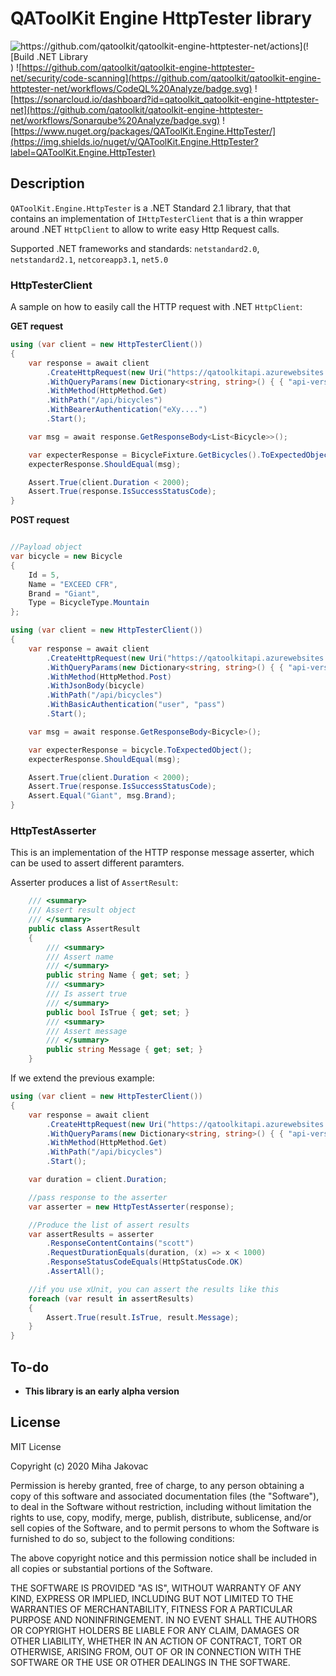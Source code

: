 # QAToolKit Engine HttpTester library
![https://github.com/qatoolkit/qatoolkit-engine-httptester-net/actions](![Build .NET Library](https://github.com/qatoolkit/qatoolkit-engine-httptester-net/workflows/Build%20.NET%20Library/badge.svg))
![https://github.com/qatoolkit/qatoolkit-engine-httptester-net/security/code-scanning](https://github.com/qatoolkit/qatoolkit-engine-httptester-net/workflows/CodeQL%20Analyze/badge.svg)
![https://sonarcloud.io/dashboard?id=qatoolkit_qatoolkit-engine-httptester-net](https://github.com/qatoolkit/qatoolkit-engine-httptester-net/workflows/Sonarqube%20Analyze/badge.svg)
![https://www.nuget.org/packages/QAToolKit.Engine.HttpTester/](https://img.shields.io/nuget/v/QAToolKit.Engine.HttpTester?label=QAToolKit.Engine.HttpTester)

## Description
`QAToolKit.Engine.HttpTester` is a .NET Standard 2.1 library, that that contains an implementation of `IHttpTesterClient` that is a thin wrapper around .NET `HttpClient` to allow to write easy Http Request calls.

Supported .NET frameworks and standards: `netstandard2.0`, `netstandard2.1`, `netcoreapp3.1`, `net5.0`

### HttpTesterClient

A sample on how to easily call the HTTP request with .NET `HttpClient`:

**GET request**
```csharp
using (var client = new HttpTesterClient())
{
    var response = await client
        .CreateHttpRequest(new Uri("https://qatoolkitapi.azurewebsites.net"))
        .WithQueryParams(new Dictionary<string, string>() { { "api-version", "1" } })
        .WithMethod(HttpMethod.Get)
        .WithPath("/api/bicycles")
        .WithBearerAuthentication("eXy....")
        .Start();

    var msg = await response.GetResponseBody<List<Bicycle>>();

    var expecterResponse = BicycleFixture.GetBicycles().ToExpectedObject();
    expecterResponse.ShouldEqual(msg);

    Assert.True(client.Duration < 2000);
    Assert.True(response.IsSuccessStatusCode);
}
```

**POST request**
```csharp

//Payload object
var bicycle = new Bicycle
{
    Id = 5,
    Name = "EXCEED CFR",
    Brand = "Giant",
    Type = BicycleType.Mountain
};

using (var client = new HttpTesterClient())
{
    var response = await client
        .CreateHttpRequest(new Uri("https://qatoolkitapi.azurewebsites.net"))
        .WithQueryParams(new Dictionary<string, string>() { { "api-version", "1" } })
        .WithMethod(HttpMethod.Post)
        .WithJsonBody(bicycle)
        .WithPath("/api/bicycles")
        .WithBasicAuthentication("user", "pass")
        .Start();

    var msg = await response.GetResponseBody<Bicycle>();

    var expecterResponse = bicycle.ToExpectedObject();
    expecterResponse.ShouldEqual(msg);

    Assert.True(client.Duration < 2000);
    Assert.True(response.IsSuccessStatusCode);
    Assert.Equal("Giant", msg.Brand);
}
```

### HttpTestAsserter

This is an implementation of the HTTP response message asserter, which can be used to assert different paramters.

Asserter produces a list of `AssertResult`:

```csharp
    /// <summary>
    /// Assert result object
    /// </summary>
    public class AssertResult
    {
        /// <summary>
        /// Assert name
        /// </summary>
        public string Name { get; set; }
        /// <summary>
        /// Is assert true
        /// </summary>
        public bool IsTrue { get; set; }
        /// <summary>
        /// Assert message
        /// </summary>
        public string Message { get; set; }
    }
```

If we extend the previous example:

```csharp
using (var client = new HttpTesterClient())
{
    var response = await client
        .CreateHttpRequest(new Uri("https://qatoolkitapi.azurewebsites.net"))
        .WithQueryParams(new Dictionary<string, string>() { { "api-version", "1" } })
        .WithMethod(HttpMethod.Get)
        .WithPath("/api/bicycles")
        .Start();

    var duration = client.Duration;

    //pass response to the asserter
    var asserter = new HttpTestAsserter(response);

    //Produce the list of assert results
    var assertResults = asserter
        .ResponseContentContains("scott")
        .RequestDurationEquals(duration, (x) => x < 1000)
        .ResponseStatusCodeEquals(HttpStatusCode.OK)
        .AssertAll();

    //if you use xUnit, you can assert the results like this
    foreach (var result in assertResults)
    {
        Assert.True(result.IsTrue, result.Message);
    }
}
```

## To-do

- **This library is an early alpha version**

## License

MIT License

Copyright (c) 2020 Miha Jakovac

Permission is hereby granted, free of charge, to any person obtaining a copy
of this software and associated documentation files (the "Software"), to deal
in the Software without restriction, including without limitation the rights
to use, copy, modify, merge, publish, distribute, sublicense, and/or sell
copies of the Software, and to permit persons to whom the Software is
furnished to do so, subject to the following conditions:

The above copyright notice and this permission notice shall be included in all
copies or substantial portions of the Software.

THE SOFTWARE IS PROVIDED "AS IS", WITHOUT WARRANTY OF ANY KIND, EXPRESS OR
IMPLIED, INCLUDING BUT NOT LIMITED TO THE WARRANTIES OF MERCHANTABILITY,
FITNESS FOR A PARTICULAR PURPOSE AND NONINFRINGEMENT. IN NO EVENT SHALL THE
AUTHORS OR COPYRIGHT HOLDERS BE LIABLE FOR ANY CLAIM, DAMAGES OR OTHER
LIABILITY, WHETHER IN AN ACTION OF CONTRACT, TORT OR OTHERWISE, ARISING FROM,
OUT OF OR IN CONNECTION WITH THE SOFTWARE OR THE USE OR OTHER DEALINGS IN THE
SOFTWARE.
